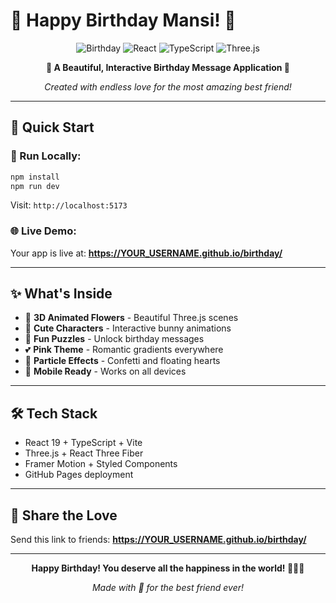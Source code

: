 # 🎂 Happy Birthday Mansi! 💖

<div align="center">

![Birthday](https://img.shields.io/badge/🎂-Birthday%20Surprise-ff69b4?style=for-the-badge)
![React](https://img.shields.io/badge/React-20232A?style=for-the-badge&logo=react&logoColor=61DAFB)
![TypeScript](https://img.shields.io/badge/TypeScript-007ACC?style=for-the-badge&logo=typescript&logoColor=white)
![Three.js](https://img.shields.io/badge/ThreeJs-black?style=for-the-badge&logo=three.js&logoColor=white)

**🌸 A Beautiful, Interactive Birthday Message Application 🌸**

*Created with endless love for the most amazing best friend!*

</div>

---

## 🎁 Quick Start

### 🚀 Run Locally:
```bash
npm install
npm run dev
```
Visit: `http://localhost:5173`

### 🌐 Live Demo:
Your app is live at: **https://YOUR_USERNAME.github.io/birthday/**

---

## ✨ What's Inside

- 🌺 **3D Animated Flowers** - Beautiful Three.js scenes
- 🐰 **Cute Characters** - Interactive bunny animations  
- 🧩 **Fun Puzzles** - Unlock birthday messages
- 💕 **Pink Theme** - Romantic gradients everywhere
- 🎊 **Particle Effects** - Confetti and floating hearts
- 📱 **Mobile Ready** - Works on all devices

---

## 🛠️ Tech Stack

- React 19 + TypeScript + Vite
- Three.js + React Three Fiber  
- Framer Motion + Styled Components
- GitHub Pages deployment

---

## 💖 Share the Love

Send this link to friends: **https://YOUR_USERNAME.github.io/birthday/**

---

<div align="center">

**Happy Birthday! You deserve all the happiness in the world! 🎂✨💖**

*Made with 💖 for the best friend ever!*

</div>
